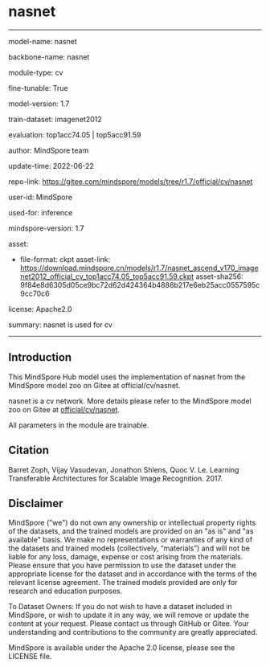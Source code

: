 # nasnet

---

model-name: nasnet

backbone-name: nasnet

module-type: cv

fine-tunable: True

model-version: 1.7

train-dataset: imagenet2012

evaluation: top1acc74.05 | top5acc91.59

author: MindSpore team

update-time: 2022-06-22

repo-link: <https://gitee.com/mindspore/models/tree/r1.7/official/cv/nasnet>

user-id: MindSpore

used-for: inference

mindspore-version: 1.7

asset:

-
    file-format: ckpt
    asset-link: <https://download.mindspore.cn/models/r1.7/nasnet_ascend_v170_imagenet2012_official_cv_top1acc74.05_top5acc91.59.ckpt>
    asset-sha256: 9f84e8d6305d05ce9bc72d62d424364b4888b217e6eb25acc0557595c9cc70c6

license: Apache2.0

summary: nasnet is used for cv

---

## Introduction

This MindSpore Hub model uses the implementation of nasnet from the MindSpore model zoo on Gitee at official/cv/nasnet.

nasnet is a cv network. More details please refer to the MindSpore model zoo on Gitee at [official/cv/nasnet](https://gitee.com/mindspore/models/blob/r1.7/official/cv/nasnet/README.md).

All parameters in the module are trainable.

## Citation

Barret Zoph, Vijay Vasudevan, Jonathon Shlens, Quoc V. Le. Learning Transferable Architectures for Scalable Image Recognition. 2017.

## Disclaimer

MindSpore ("we") do not own any ownership or intellectual property rights of the datasets, and the trained models are provided on an "as is" and "as available" basis. We make no representations or warranties of any kind of the datasets and trained models (collectively, “materials”) and will not be liable for any loss, damage, expense or cost arising from the materials. Please ensure that you have permission to use the dataset under the appropriate license for the dataset and in accordance with the terms of the relevant license agreement. The trained models provided are only for research and education purposes.

To Dataset Owners: If you do not wish to have a dataset included in MindSpore, or wish to update it in any way, we will remove or update the content at your request. Please contact us through GitHub or Gitee. Your understanding and contributions to the community are greatly appreciated.

MindSpore is available under the Apache 2.0 license, please see the LICENSE file.
